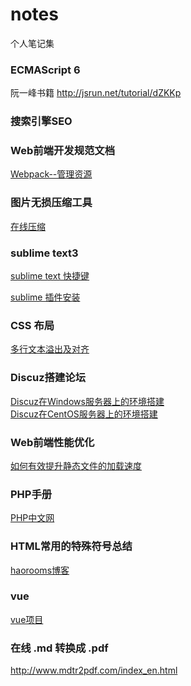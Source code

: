 # notes
个人笔记集

### ECMAScript 6
阮一峰书籍
http://jsrun.net/tutorial/dZKKp

### 搜索引擎SEO

### Web前端开发规范文档
[Webpack--管理资源](./specification.md)

### 图片无损压缩工具
[在线压缩](./compress.md)

### sublime text3
[sublime text 快捷键](./sublime.md)

[sublime 插件安装](./package.md)

### CSS 布局
[多行文本溢出及对齐](./display.md)

### Discuz搭建论坛
[Discuz在Windows服务器上的环境搭建](./discuz.md) <br/>
[Discuz在CentOS服务器上的环境搭建](./discuz_centos.md)

### Web前端性能优化
[如何有效提升静态文件的加载速度](./jzsd.md)

### PHP手册
[PHP中文网](http://www.php.cn/toutiao-384729.html)

### HTML常用的特殊符号总结

[haorooms博客](http://www.haorooms.com/post/html_tsfh)

### vue

[vue项目](https://github.com/iview/iview-admin)

### 在线 .md 转换成 .pdf
http://www.mdtr2pdf.com/index_en.html
